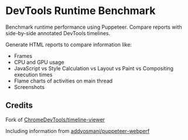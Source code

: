 # DevTools Runtime Benchmark

Benchmark runtime performance using Puppeteer. Compare reports with side-by-side annotated DevTools timelines.

Generate HTML reports to compare information like:
 - Frames
 - CPU and GPU usage
 - JavaScript vs Style Calculation vs Layout vs Paint vs Compositing execution times
 - Flame charts of activities on main thread
 - Screenshots
  

## Credits

Fork of [ChromeDevTools/timeline-viewer](https://github.com/ChromeDevTools/timeline-viewer)

Including information from [addyosmani/puppeteer-webperf](https://github.com/addyosmani/puppeteer-webperf)
